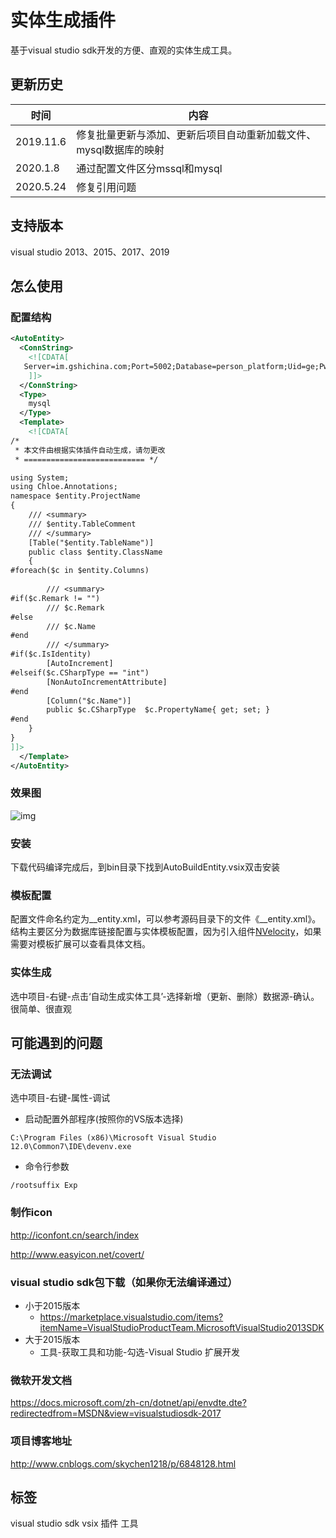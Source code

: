 # 实体生成插件
基于visual studio sdk开发的方便、直观的实体生成工具。

## 更新历史
|时间|内容|
| ------- | ------| 
|2019.11.6|修复批量更新与添加、更新后项目自动重新加载文件、mysql数据库的映射|
|2020.1.8|通过配置文件区分mssql和mysql|
|2020.5.24|修复引用问题|

## 支持版本
visual studio 2013、2015、2017、2019


## 怎么使用

### 配置结构

```xml
<AutoEntity>
  <ConnString>
    <![CDATA[
   Server=im.gshichina.com;Port=5002;Database=person_platform;Uid=ge;Pwd=shi2019
    ]]>
  </ConnString>
  <Type>
    mysql
  </Type>
  <Template>
    <![CDATA[
/*
 * 本文件由根据实体插件自动生成，请勿更改
 * =========================== */

using System;
using Chloe.Annotations;
namespace $entity.ProjectName
{
    /// <summary>
    /// $entity.TableComment
    /// </summary>
    [Table("$entity.TableName")]
    public class $entity.ClassName
    {
#foreach($c in $entity.Columns)
        
        /// <summary>
#if($c.Remark != "")
        /// $c.Remark
#else
        /// $c.Name
#end
        /// </summary>
#if($c.IsIdentity)
        [AutoIncrement]
#elseif($c.CSharpType == "int")
        [NonAutoIncrementAttribute]
#end    
        [Column("$c.Name")]
        public $c.CSharpType  $c.PropertyName{ get; set; }
#end
    }
}
]]>
  </Template>
</AutoEntity>
```

### 效果图
![img](https://github.com/SkyChenSky/Sikiro.BuildEntity/blob/master/AutoBuildEntity/Resources/entity.gif "效果图")

### 安装

下载代码编译完成后，到bin目录下找到AutoBuildEntity.vsix双击安装

### 模板配置

配置文件命名约定为__entity.xml，可以参考源码目录下的文件《__entity.xml》。结构主要区分为数据库链接配置与实体模板配置，因为引入组件[NVelocity](https://github.com/castleproject/NVelocity/blob/master/docs/nvelocity.md)，如果需要对模板扩展可以查看具体文档。

### 实体生成
选中项目-右键-点击‘自动生成实体工具’-选择新增（更新、删除）数据源-确认。很简单、很直观


## 可能遇到的问题

### 无法调试
选中项目-右键-属性-调试

- 启动配置外部程序(按照你的VS版本选择)
```
C:\Program Files (x86)\Microsoft Visual Studio 12.0\Common7\IDE\devenv.exe
```

- 命令行参数
```
/rootsuffix Exp
```

### 制作icon
http://iconfont.cn/search/index

http://www.easyicon.net/covert/

### visual studio sdk包下载（如果你无法编译通过）
- 小于2015版本
   - https://marketplace.visualstudio.com/items?itemName=VisualStudioProductTeam.MicrosoftVisualStudio2013SDK
- 大于2015版本
   - 工具-获取工具和功能-勾选-Visual Studio 扩展开发


### 微软开发文档
https://docs.microsoft.com/zh-cn/dotnet/api/envdte.dte?redirectedfrom=MSDN&view=visualstudiosdk-2017

### 项目博客地址
http://www.cnblogs.com/skychen1218/p/6848128.html


## 标签
visual studio sdk vsix 插件 工具
